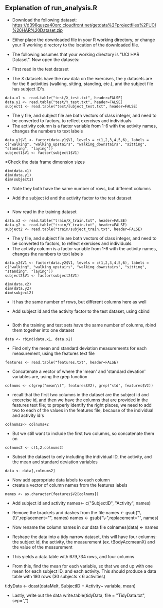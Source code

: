 
## Explanation of run_analysis.R

* Download the following dataset: https://d396qusza40orc.cloudfront.net/getdata%2Fprojectfiles%2FUCI%20HAR%20Dataset.zip  

* Either place the downloaded file in your R working directory, or change your R working directory to the location of the downloaded file.

* The following assumes that your working directory is "UCI HAR Dataset". Now open the datasets:

* First read in the test dataset
* The X datasets have the raw data on the exercises, the y datasets are for the 6 activities (walking, sitting, standing, etc.), and the subject file has subject ID's.
```
data.x1 <- read.table("test/X_test.txt", header=FALSE)
data.y1 <- read.table("test/Y_test.txt", header=FALSE)
subject1 <- read.table("test/subject_test.txt", header=FALSE)
```

* The y file, and subject file are both vectors of class integer, and need to be converted to factors, to reflect exercises and individuals
* The activity column is a factor variable from 1-6 with the activity names, changes the numbers to text labels

```
data.y1$V1 <- factor(data.y1$V1, levels = c(1,2,3,4,5,6), labels = c("walking", "walking_upstairs", "walking_downstairs", "sitting", "standing", "laying"))
subject1$V1 <- factor(subject1$V1)
```

*Check the data frame dimension sizes
```
dim(data.x1)
dim(data.y1)
dim(subject1)
```

* Note they both have the same number of rows, but different columns

* Add the subject id and the activity factor to the test dataset
```data.x1 <- cbind(subject1, data.y1, data.x1)
```

* Now read in the training dataset
```
data.x2 <- read.table("train/X_train.txt", header=FALSE)
data.y2 <- read.table("train/Y_train.txt", header=FALSE)
subject2 <- read.table("train/subject_train.txt", header=FALSE)
```

* The y file, and subject file are both vectors of class integer, and need to be converted to factors, to reflect exercises and individuals
* The activity column is a factor variable from 1-6 with the activity names, changes the numbers to text labels
```
data.y2$V1 <- factor(data.y2$V1, levels = c(1,2,3,4,5,6), labels = c("walking", "walking_upstairs", "walking_downstairs", "sitting", "standing", "laying"))
subject2$V1 <- factor(subject2$V1)

dim(data.x2)
dim(data.y2)
dim(subject2)
```

* It has the same number of rows, but different columns here as well

* Add subject id and the activity factor to the test dataset, using cbind
```data.x2 <- cbind(subject2, data.y2, data.x2)
```

* Both the training and test sets have the same number of columns, rbind them together into one dataset
```
data <- rbind(data.x1, data.x2)
```

* Find only the mean and standard deviation measurements for each measurement, using the features text file

```
features <- read.table("features.txt", header=FALSE)
```

* Concatenate a vector of where the 'mean' and 'standard devation' variables are, using the grep function
```
colnums <- c(grep("mean\\(", features$V2), grep("std", features$V2))
```

* recall that the first two columns in the dataset are the subject id and excercise id, and then we have the columns that are provided in the features text file; to properly identify the right places, we need to add two to each of the values in the features file, because of the individual and activity id's

```
colnums2<- colnums+2
```

* But we still want to include the first two columns, so concatenate them on
```
colnums2 <- c(1,2,colnums2)
```

* Subset the dataset to only including the individual ID, the activity, and the mean and standard deviation variables
```
data <- data[,colnums2]
```

* Now add appropriate data labels to each column
* create a vector of column names from the features labels
```
names <- as.character(features$V2[colnums])
```

* Add subject id and activity
names<- c("SubjectID", "Activity", names)

* Remove the brackets and dashes from the file
names <- gsub("\\(\\)",replacement="", names)
names <- gsub("\\-",replacement="", names)

* Now rename the column names in our data file
colnames(data) <- names

* Reshape the data into a tidy narrow dataset, this will have four columns: the subject id, the activity, the measurement (ex. tBodyAccmeanX) and the value of the measurement

* This yields a data table with 679,734 rows, and four columns

* From this, find the mean for each variable, so that we end up with one mean for each subject ID, and each activity. This should produce a data table with 180 rows (30 subjects x 6 activities)

tidyData <- dcast(dataMelt, SubjectID + Activity~ variable, mean)

* Lastly, write out the data
write.table(tidyData, file = "TidyData.txt", sep=",")